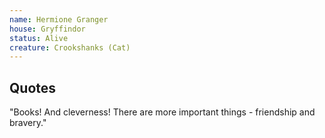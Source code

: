 ```yaml
---
name: Hermione Granger
house: Gryffindor
status: Alive
creature: Crookshanks (Cat)
---
```


## Quotes

"Books! And cleverness! There are more important things - friendship and bravery."
